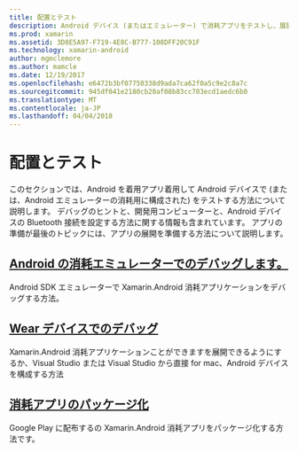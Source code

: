 ```yaml
---
title: 配置とテスト
description: Android デバイス (またはエミュレーター) で消耗アプリをテストし、展開用に準備する方法。
ms.prod: xamarin
ms.assetid: 3D8E5A97-F719-4E8C-B777-108DFF20C91F
ms.technology: xamarin-android
author: mgmclemore
ms.author: mamcle
ms.date: 12/19/2017
ms.openlocfilehash: e6472b3bf07750338d9ada7ca62f0a5c9e2c8a7c
ms.sourcegitcommit: 945df041e2180cb20af08b83cc703ecd1aedc6b0
ms.translationtype: MT
ms.contentlocale: ja-JP
ms.lasthandoff: 04/04/2018
---
```

# <a name="deployment-and-testing"></a>配置とテスト

このセクションでは、Android を着用アプリ着用して Android デバイスで (または、Android エミュレーターの消耗用に構成された) をテストする方法について説明します。 デバッグのヒントと、開発用コンピューターと、Android デバイスの Bluetooth 接続を設定する方法に関する情報も含まれています。
アプリの準備が最後のトピックには、アプリの展開を準備する方法について説明します。

## <a name="debug-android-wear-on-an-emulatorandroidweardeploy-testdebug-on-emulatormd"></a>[Android の消耗エミュレーターでのデバッグします。](~/android/wear/deploy-test/debug-on-emulator.md)

Android SDK エミュレーターで Xamarin.Android 消耗アプリケーションをデバッグする方法。

## <a name="debug-on-a-wear-deviceandroidweardeploy-testdebug-on-devicemd"></a>[Wear デバイスでのデバッグ](~/android/wear/deploy-test/debug-on-device.md)

Xamarin.Android 消耗アプリケーションことができますを展開できるようにするか、Visual Studio または Visual Studio から直接 for mac、Android デバイスを構成する方法

##  <a name="packaging-wear-appsandroidweardeploy-testpackagingmd"></a>[消耗アプリのパッケージ化](~/android/wear/deploy-test/packaging.md)

Google Play に配布するの Xamarin.Android 消耗アプリをパッケージ化する方法です。

